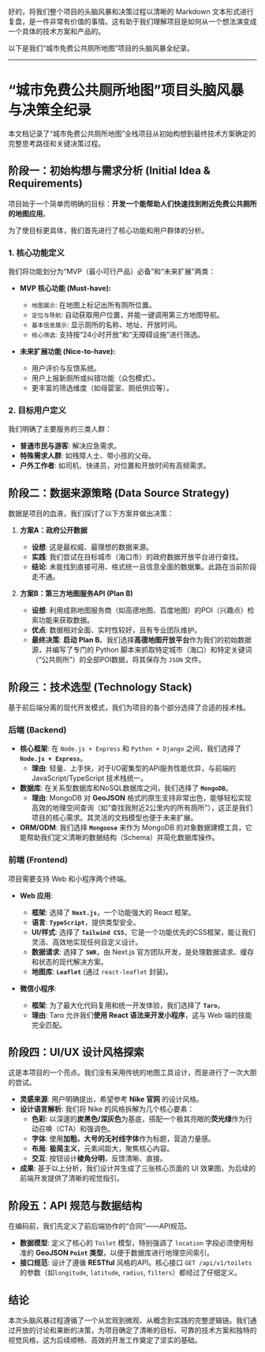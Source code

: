 好的，将我们整个项目的头脑风暴和决策过程以清晰的 Markdown 文本形式进行复盘，是一件非常有价值的事情。这有助于我们理解项目是如何从一个想法演变成一个具体的技术方案和产品的。

以下是我们“城市免费公共厕所地图”项目的头脑风暴全纪录。

---

# “城市免费公共厕所地图”项目头脑风暴与决策全纪录

本文档记录了“城市免费公共厕所地图”全栈项目从初始构想到最终技术方案确定的完整思考路径和关键决策过程。

## 阶段一：初始构想与需求分析 (Initial Idea & Requirements)

项目始于一个简单而明确的目标：**开发一个能帮助人们快速找到附近免费公共厕所的地图应用**。

为了使目标更具体，我们首先进行了核心功能和用户群体的分析。

### 1. 核心功能定义

我们将功能划分为“MVP（最小可行产品）必备”和“未来扩展”两类：

* **MVP 核心功能 (Must-have):**
    * `地图展示`: 在地图上标记出所有厕所位置。
    * `定位与导航`: 自动获取用户位置，并能一键调用第三方地图导航。
    * `基本信息展示`: 显示厕所的名称、地址、开放时间。
    * `核心筛选`: 支持按“24小时开放”和“无障碍设施”进行筛选。

* **未来扩展功能 (Nice-to-have):**
    * 用户评价与反馈系统。
    * 用户上报新厕所或纠错功能（众包模式）。
    * 更丰富的筛选维度（如母婴室、厕纸供应等）。

### 2. 目标用户定义

我们明确了主要服务的三类人群：
* **普通市民与游客**: 解决应急需求。
* **特殊需求人群**: 如残障人士、带小孩的父母。
* **户外工作者**: 如司机、快递员，对位置和开放时间有高频需求。

## 阶段二：数据来源策略 (Data Source Strategy)

数据是项目的血液，我们探讨了以下方案并做出决策：

1.  **方案A：政府公开数据**
    * **设想**: 这是最权威、最理想的数据来源。
    * **实践**: 我们尝试在目标城市（海口市）的政府数据开放平台进行查找。
    * **结论**: 未能找到直接可用、格式统一且信息全面的数据集。此路在当前阶段走不通。

2.  **方案B：第三方地图服务API (Plan B)**
    * **设想**: 利用成熟地图服务商（如高德地图、百度地图）的POI（兴趣点）检索功能来获取数据。
    * **优点**: 数据相对全面、实时性较好，且有专业团队维护。
    * **最终决策**: **启动 Plan B**。我们选择**高德地图开放平台**作为我们的初始数据源，并编写了专门的 Python 脚本来抓取特定城市（海口）和特定关键词（“公共厕所”）的全部POI数据，将其保存为 `JSON` 文件。

## 阶段三：技术选型 (Technology Stack)

基于前后端分离的现代开发模式，我们为项目的各个部分选择了合适的技术栈。

### 后端 (Backend)

* **核心框架**: 在 `Node.js + Express` 和 `Python + Django` 之间，我们选择了 **`Node.js + Express`**。
    * **理由**: 轻量、上手快，对于I/O密集型的API服务性能优异，与前端的 JavaScript/TypeScript 技术栈统一。
* **数据库**: 在关系型数据库和NoSQL数据库之间，我们选择了 **`MongoDB`**。
    * **理由**: MongoDB 对 **GeoJSON** 格式的原生支持非常出色，能够轻松实现高效的地理空间查询（如“查找我附近2公里内的所有厕所”），这正是我们项目的核心需求。其灵活的文档模型也便于未来扩展。
* **ORM/ODM**: 我们选择 **`Mongoose`** 来作为 MongoDB 的对象数据建模工具，它能帮助我们定义清晰的数据结构（Schema）并简化数据库操作。

### 前端 (Frontend)

项目需要支持 Web 和小程序两个终端。

* **Web 应用**:
    * **框架**: 选择了 **`Next.js`**，一个功能强大的 React 框架。
    * **语言**: **`TypeScript`**，提供类型安全。
    * **UI/样式**: 选择了 **`Tailwind CSS`**，它是一个功能优先的CSS框架，能让我们灵活、高效地实现任何自定义设计。
    * **数据请求**: 选择了 **`SWR`**，由 Next.js 官方团队开发，是处理数据请求、缓存和状态的现代解决方案。
    * **地图库**: **`Leaflet`** (通过 `react-leaflet` 封装)。

* **微信小程序**:
    * **框架**: 为了最大化代码复用和统一开发体验，我们选择了 **`Taro`**。
    * **理由**: Taro 允许我们**使用 React 语法来开发小程序**，这与 Web 端的技能完全匹配。

## 阶段四：UI/UX 设计风格探索

这是本项目的一个亮点。我们没有采用传统的地图工具设计，而是进行了一次大胆的尝试。

* **灵感来源**: 用户明确提出，希望参考 **Nike 官网** 的设计风格。
* **设计语言解析**: 我们将 Nike 的风格拆解为几个核心要素：
    * **色彩**: 以深邃的**炭黑色/深灰色**为基底，搭配一个极其亮眼的**荧光绿**作为行动召唤（CTA）和强调色。
    * **字体**: 使用**加粗、大号的无衬线字体**作为标题，营造力量感。
    * **布局**: **极简主义**，元素间距大，聚焦核心内容。
    * **交互**: 按钮设计**棱角分明**，反馈清晰、直接。
* **成果**: 基于以上分析，我们设计并生成了三张核心页面的 UI 效果图，为后续的前端开发提供了清晰的视觉指引。

## 阶段五：API 规范与数据结构

在编码前，我们先定义了前后端协作的“合同”——API规范。

* **数据模型**: 定义了核心的 `Toilet` 模型，特别强调了 `location` 字段必须使用标准的 **GeoJSON `Point` 类型**，以便于数据库进行地理空间索引。
* **接口规范**: 设计了遵循 **RESTful** 风格的API。核心接口 `GET /api/v1/toilets` 的参数（如`longitude`, `latitude`, `radius`, `filters`）都经过了仔细定义。

## 结论

本次头脑风暴过程遵循了一个从宏观到微观、从概念到实践的完整逻辑链。我们通过开放的讨论和果断的决策，为项目确定了清晰的目标、可靠的技术方案和独特的视觉风格，这为后续顺畅、高效的开发工作奠定了坚实的基础。
